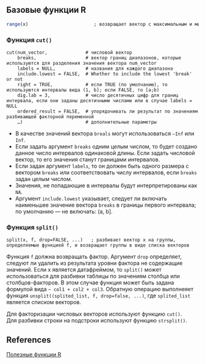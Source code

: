 ## Базовые функции R
```r
range(x)                        ; возвращает вектор с максимальным и минимальных значениями вектора x
```
### Функция `cut()`
```
cut(num_vector,              # числовой вектор
    breaks,                  # вектор границ диапазонов, которые используются для разделения значения вектора num_vector
    labels = NULL,           # названия для каждого диапазона
    include.lowest = FALSE,  # Whether to include the lowest 'break' or not
    right = TRUE,            # если TRUE (по умолчанию), то используются интервалы вида (1, b]; если FALSE, то [a;b)
    dig.lab = 3,             # число десятичных цифр для границ интервала, если они заданы десятичными числами или в случае labels = NULL
    ordered_result = FALSE,  # упорядочивать ли результат по значениям разбивающей факторной переменной
    …)                       # дополнительные параметры
```
* В качестве значений вектора `breals` могут использоваться `–Inf` или `Inf`.
* Если задать аргумент `breaks` одним целым числом, то будет создано данное число интервалов одинаковой длины. Если задать числовой вектор, то его значения станут границами интервалов.
* Если задан аргумент `labels`, то он должен быть одного размера с вектором `breaks` или соответствовать числу интервалов, если `breaks` задан целым числом.
* Значения, не попадающие в интервалы будут интерпретированы как `NA`.
* Аргумент `include.lowest` указывает, следует ли включать наименьшее значение вектора `breaks` в границы первого интервала; по умолчанию — не включать: (a, b].

### Функция `split()`
```
split(x, f, drop=FALSE, ...)   ; разбивает вектор x на группы, определяемые функцией f, и возвращает группы в виде списка векторов
```
Функция `f` должна возвращать фактор. Аргумент `drop` определяет, следуют ли удалить из результата уровни фактора не содержащие значений.
Если x является датафреймом, то `split()` может использоваться для разбивки таблицы по значениям столбца или столбцов-факторов. В этом случае функция может быть задана формулой вида `~ col1 + col2 + col3`.
Обратную операцию выполнеяет функция `unsplit((splited_list, f, drop=false, ...)`, где `splited_list` является списком векторов.

Для факторизации числовых векторов используют функцию `cut()`.  
Для разбивки строки на подстроки используют функцию `strsplit()`.


## References
[Полезные функции R](https://r-analytics.blogspot.com/p/blog-page_06.html)
